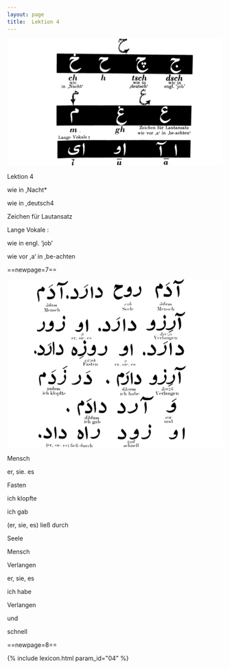 ```yaml
---
layout: page
title:  Lektion 4
---
```



![image](/assets/s/010.png-03.png)

Lektion 4

wie in ,Nacht*

wie in ,deutsch4

Zeichen für Lautansatz

Lange Vokale :



wie in engl. ‘job’

wie vor ,a‘ in ,be-achten



==newpage=7==

![image](/assets/s/011.png-02.png)

Mensch

er, sie. es

Fasten

ich klopfte

ich gab

(er, sie, es) ließ durch



Seele

Mensch

Verlangen

er, sie, es

ich habe

Verlangen

und

schnell



==newpage=8==


{% include lexicon.html param_id="04" %}
